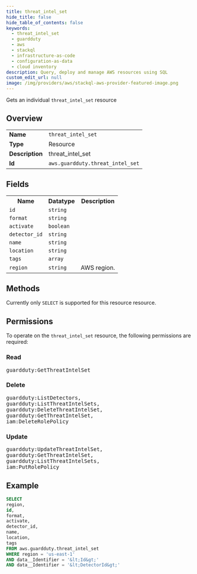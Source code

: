 ```yaml
---
title: threat_intel_set
hide_title: false
hide_table_of_contents: false
keywords:
  - threat_intel_set
  - guardduty
  - aws
  - stackql
  - infrastructure-as-code
  - configuration-as-data
  - cloud inventory
description: Query, deploy and manage AWS resources using SQL
custom_edit_url: null
image: /img/providers/aws/stackql-aws-provider-featured-image.png
---
```

Gets an individual <code>threat_intel_set</code> resource

## Overview
<table><tbody>
<tr><td><b>Name</b></td><td><code>threat_intel_set</code></td></tr>
<tr><td><b>Type</b></td><td>Resource</td></tr>
<tr><td><b>Description</b></td><td>threat_intel_set</td></tr>
<tr><td><b>Id</b></td><td><code>aws.guardduty.threat_intel_set</code></td></tr>
</tbody></table>

## Fields
<table><tbody>
<tr><th>Name</th><th>Datatype</th><th>Description</th></tr>
<tr><td><code>id</code></td><td><code>string</code></td><td></td></tr>
<tr><td><code>format</code></td><td><code>string</code></td><td></td></tr>
<tr><td><code>activate</code></td><td><code>boolean</code></td><td></td></tr>
<tr><td><code>detector_id</code></td><td><code>string</code></td><td></td></tr>
<tr><td><code>name</code></td><td><code>string</code></td><td></td></tr>
<tr><td><code>location</code></td><td><code>string</code></td><td></td></tr>
<tr><td><code>tags</code></td><td><code>array</code></td><td></td></tr>
<tr><td><code>region</code></td><td><code>string</code></td><td>AWS region.</td></tr>

</tbody></table>

## Methods
Currently only <code>SELECT</code> is supported for this resource resource.

## Permissions

To operate on the <code>threat_intel_set</code> resource, the following permissions are required:

### Read
<pre>
guardduty:GetThreatIntelSet</pre>

### Delete
<pre>
guardduty:ListDetectors,
guardduty:ListThreatIntelSets,
guardduty:DeleteThreatIntelSet,
guardduty:GetThreatIntelSet,
iam:DeleteRolePolicy</pre>

### Update
<pre>
guardduty:UpdateThreatIntelSet,
guardduty:GetThreatIntelSet,
guardduty:ListThreatIntelSets,
iam:PutRolePolicy</pre>


## Example
```sql
SELECT
region,
id,
format,
activate,
detector_id,
name,
location,
tags
FROM aws.guardduty.threat_intel_set
WHERE region = 'us-east-1'
AND data__Identifier = '&lt;Id&gt;'
AND data__Identifier = '&lt;DetectorId&gt;'
```
